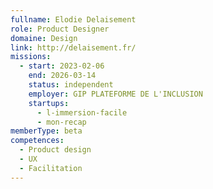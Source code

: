 ```yaml
---
fullname: Elodie Delaisement
role: Product Designer
domaine: Design
link: http://delaisement.fr/
missions:
  - start: 2023-02-06
    end: 2026-03-14
    status: independent
    employer: GIP PLATEFORME DE L'INCLUSION
    startups:
      - l-immersion-facile
      - mon-recap
memberType: beta
competences:
  - Product design
  - UX
  - Facilitation
---
```

